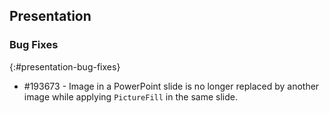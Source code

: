 ## Presentation

### Bug Fixes
{:#presentation-bug-fixes}
* \#193673 - Image in a PowerPoint slide is no longer replaced by another image while applying `PictureFill` in the same slide.